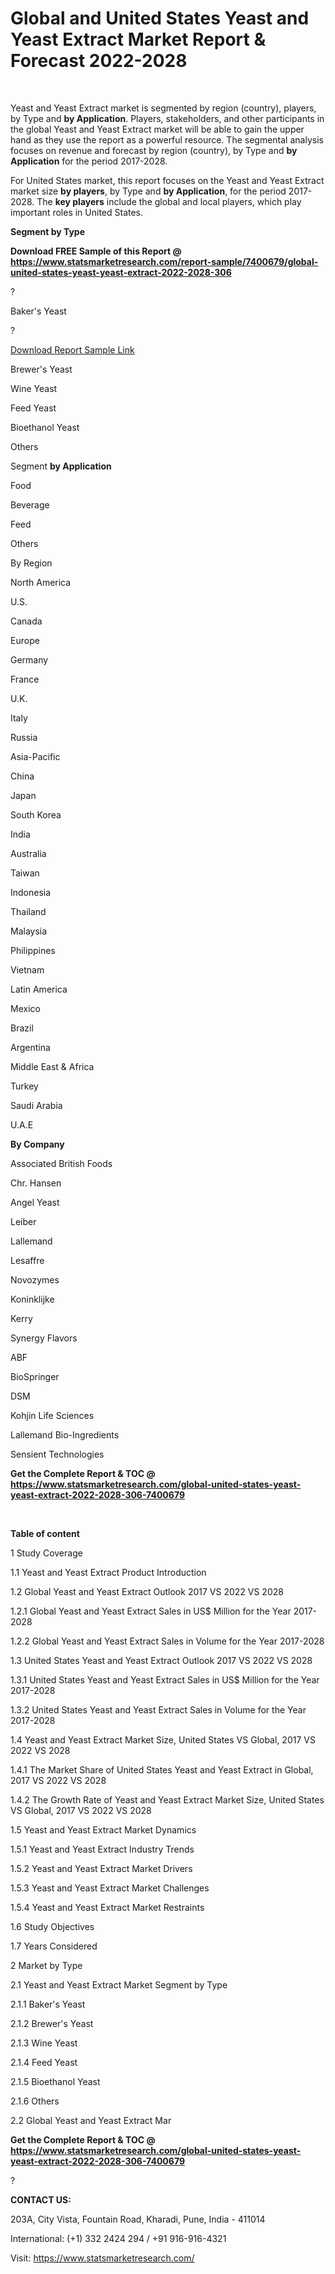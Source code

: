 <h1>Global and United States Yeast and Yeast Extract Market Report & Forecast 2022-2028</h1><br/><p>Yeast and Yeast Extract market is segmented by region (country), players, by Type and <strong>by Application</strong>. Players, stakeholders, and other participants in the global Yeast and Yeast Extract market will be able to gain the upper hand as they use the report as a powerful resource. The segmental analysis focuses on revenue and forecast by region (country), by Type and <strong>by Application</strong> for the period 2017-2028.</p>
 
 
 
 <p>For United States market, this report focuses on the Yeast and Yeast Extract market size <strong>by players</strong>, by Type and <strong>by Application</strong>, for the period 2017-2028. The <strong>key players</strong> include the global and local players, which play important roles in United States.</p>
 
 
 
 <p><strong>Segment by Type</strong></p>
 
 
 
 <div><b>Download FREE Sample of this Report @ <a href="https://www.statsmarketresearch.com/download-free-sample/7400679/global-united-states-yeast-yeast-extract-2022-2028-306">https://www.statsmarketresearch.com/report-sample/7400679/global-united-states-yeast-yeast-extract-2022-2028-306</a></b></div>
 
 
 
 <p>? </p>
 
 
 
 <p>Baker&#39;s Yeast</p>
 
 
 
 <p>? </p>
 
 
 
 <p><a href="https://www.statsmarketresearch.com/download-free-sample/7400679/global-united-states-yeast-yeast-extract-2022-2028-306">Download Report Sample Link</a></p>
 
 
 
 <p>Brewer&#39;s Yeast</p>
 
 
 
 <p>Wine Yeast</p>
 
 
 
 <p>Feed Yeast</p>
 
 
 
 <p>Bioethanol Yeast</p>
 
 
 
 <p>Others</p>
 
 
 
 <p>Segment <strong>by Application</strong></p>
 
 
 
 <p>Food</p>
 
 
 
 <p>Beverage</p>
 
 
 
 <p>Feed</p>
 
 
 
 <p>Others</p>
 
 
 
 <p>By Region</p>
 
 
 
 <p>North America</p>
 
 
 
 <p>U.S.</p>
 
 
 
 <p>Canada</p>
 
 
 
 <p>Europe</p>
 
 
 
 <p>Germany</p>
 
 
 
 <p>France</p>
 
 
 
 <p>U.K.</p>
 
 
 
 <p>Italy</p>
 
 
 
 <p>Russia</p>
 
 
 
 <p>Asia-Pacific</p>
 
 
 
 <p>China</p>
 
 
 
 <p>Japan</p>
 
 
 
 <p>South Korea</p>
 
 
 
 <p>India</p>
 
 
 
 <p>Australia</p>
 
 
 
 <p>Taiwan</p>
 
 
 
 <p>Indonesia</p>
 
 
 
 <p>Thailand</p>
 
 
 
 <p>Malaysia</p>
 
 
 
 <p>Philippines</p>
 
 
 
 <p>Vietnam</p>
 
 
 
 <p>Latin America</p>
 
 
 
 <p>Mexico</p>
 
 
 
 <p>Brazil</p>
 
 
 
 <p>Argentina</p>
 
 
 
 <p>Middle East & Africa</p>
 
 
 
 <p>Turkey</p>
 
 
 
 <p>Saudi Arabia</p>
 
 
 
 <p>U.A.E</p>
 
 
 
 <p><strong>By Company</strong></p>
 
 
 
 <p>Associated British Foods</p>
 
 
 
 <p>Chr. Hansen</p>
 
 
 
 <p>Angel Yeast</p>
 
 
 
 <p>Leiber</p>
 
 
 
 <p>Lallemand</p>
 
 
 
 <p>Lesaffre</p>
 
 
 
 <p>Novozymes</p>
 
 
 
 <p>Koninklijke</p>
 
 
 
 <p>Kerry</p>
 
 
 
 <p>Synergy Flavors</p>
 
 
 
 <p>ABF</p>
 
 
 
 <p>BioSpringer</p>
 
 
 
 <p>DSM</p>
 
 
 
 <p>Kohjin Life Sciences</p>
 
 
 
 <p>Lallemand Bio-Ingredients</p>
 
 
 
 <p>Sensient Technologies</p>
 
 
 
 <div><b>Get the Complete Report & TOC @ <a href="https://www.statsmarketresearch.com/global-united-states-yeast-yeast-extract-2022-2028-306-7400679">https://www.statsmarketresearch.com/global-united-states-yeast-yeast-extract-2022-2028-306-7400679</a></b></div>
 
 
 
 <p><br />
 
 <b>Table of content</b></p>
 
 
 
 <p>1 Study Coverage<br />
 
 1.1 Yeast and Yeast Extract Product Introduction<br />
 
 1.2 Global Yeast and Yeast Extract Outlook 2017 VS 2022 VS 2028<br />
 
 1.2.1 Global Yeast and Yeast Extract Sales in US$ Million for the Year 2017-2028<br />
 
 1.2.2 Global Yeast and Yeast Extract Sales in Volume for the Year 2017-2028<br />
 
 1.3 United States Yeast and Yeast Extract Outlook 2017 VS 2022 VS 2028<br />
 
 1.3.1 United States Yeast and Yeast Extract Sales in US$ Million for the Year 2017-2028<br />
 
 1.3.2 United States Yeast and Yeast Extract Sales in Volume for the Year 2017-2028<br />
 
 1.4 Yeast and Yeast Extract Market Size, United States VS Global, 2017 VS 2022 VS 2028<br />
 
 1.4.1 The Market Share of United States Yeast and Yeast Extract in Global, 2017 VS 2022 VS 2028<br />
 
 1.4.2 The Growth Rate of Yeast and Yeast Extract Market Size, United States VS Global, 2017 VS 2022 VS 2028<br />
 
 1.5 Yeast and Yeast Extract Market Dynamics<br />
 
 1.5.1 Yeast and Yeast Extract Industry Trends<br />
 
 1.5.2 Yeast and Yeast Extract Market Drivers<br />
 
 1.5.3 Yeast and Yeast Extract Market Challenges<br />
 
 1.5.4 Yeast and Yeast Extract Market Restraints<br />
 
 1.6 Study Objectives<br />
 
 1.7 Years Considered<br />
 
 2 Market by Type<br />
 
 2.1 Yeast and Yeast Extract Market Segment by Type<br />
 
 2.1.1 Baker&#39;s Yeast<br />
 
 2.1.2 Brewer&#39;s Yeast<br />
 
 2.1.3 Wine Yeast<br />
 
 2.1.4 Feed Yeast<br />
 
 2.1.5 Bioethanol Yeast<br />
 
 2.1.6 Others<br />
 
 2.2 Global Yeast and Yeast Extract Mar</p>
 
 
 
 <div><b>Get the Complete Report & TOC @ <a href="https://www.statsmarketresearch.com/global-united-states-yeast-yeast-extract-2022-2028-306-7400679">https://www.statsmarketresearch.com/global-united-states-yeast-yeast-extract-2022-2028-306-7400679</a></b></div>
 
 
 
 <p>? </p>
 
 
 
 <p><b>CONTACT US:</b><br />
 
 203A, City Vista, Fountain Road, Kharadi, Pune, India - 411014<br />
 
 International: (+1) 332 2424 294 / +91 916-916-4321<br />
 
 Visit: <a href="https://www.statsmarketresearch.com/">https://www.statsmarketresearch.com/</a></p>